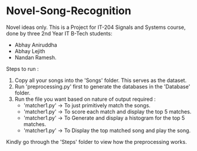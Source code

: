 # Novel-Song-Recognition

Novel ideas only.
This is a Project for IT-204 Signals and Systems course, done by three 2nd Year IT B-Tech students:

- Abhay Aniruddha
- Abhay Lejith
- Nandan Ramesh.

Steps to run :

1. Copy all your songs into the 'Songs' folder. This serves as the dataset.
2. Run 'preprocessing.py' first to generate the databases in the 'Database' folder.
3. Run the file you want based on nature of output required :
   - 'matcher1.py' -> To just primitively match the songs.
   - 'matcher1.py' -> To score each match and display the top 5 matches.
   - 'matcher1.py' -> To Generate and display a histogram for the top 5 matches.
   - 'matcher1.py' -> To Display the top matched song and play the song.

Kindly go through the 'Steps' folder to view how the preprocessing works.
